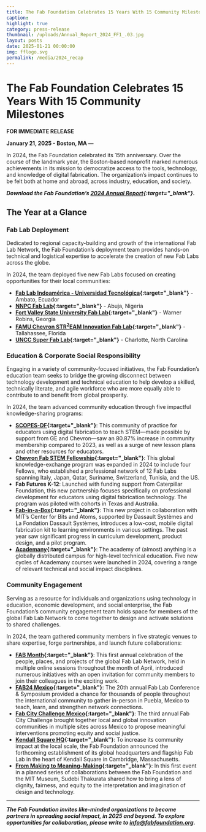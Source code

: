 ```yaml
---
title: The Fab Foundation Celebrates 15 Years With 15 Community Milestones
caption: 
highlight: true
category: press-release
thumbnail: /uploads/Annual_Report_2024_FF1_.03.jpg
layout: posts
date: 2025-01-21 00:00:00
img: fflogo.svg
permalink: /media/2024_recap
---
```


#  The Fab Foundation Celebrates 15 Years With 15 Community Milestones

**FOR IMMEDIATE RELEASE**


**January 21, 2025 - Boston, MA —** 

In 2024, the Fab Foundation celebrated its 15th anniversary. Over the course of the landmark year, the Boston-based nonprofit marked numerous achievements in its mission to democratize access to the tools, technology, and knowledge of digital fabrication. The organization’s impact continues to be felt both at home and abroad, across industry, education, and society.

***Download the Fab Foundation’s [2024 Annual Report](https://mcusercontent.com/703cd11616d78536ae5d303eb/files/14e6331a-c2c7-41a1-c696-ec4dd839fb85/Annual_Report_2024_FF1_.03.pdf){:target="_blank"}.***

## The Year at a Glance

### Fab Lab Deployment

Dedicated to regional capacity-building and growth of the international Fab Lab Network, the Fab Foundation’s deployment team provides hands-on technical and logistical expertise to accelerate the creation of new Fab Labs across the globe. 

In 2024, the team deployed five new Fab Labs focused on creating opportunities for their local communities:
- **[Fab Lab Indoamérica - Universidad Tecnológica](http://www.indoamerica.edu.ec/fablab-indoamerica-un-encuentro-hacia-la-4ta-y-5ta-revolucion-industrial/){:target="_blank"}** - Ambato, Ecuador
- **[NNPC Fab Lab](https://sciencenigeria.com/nitda-commissions-digital-fabrication-laboratory-for-startups/){:target="_blank"}** - Abuja, Nigeria
- **[Fort Valley State University Fab Lab](https://www.fvsu.edu/fablab){:target="_blank"}** - Warner Robins, Georgia
- **[FAMU Chevron STR<sup>2</sup>EAM Innovation Fab Lab](https://coe.famu.edu/departments-and-centers/fablab/index.php){:target="_blank"}** - Tallahassee, Florida
- **[UNCC Super Fab Lab](https://www.charlotte.edu/){:target="_blank"}** - Charlotte, North Carolina

### Education & Corporate Social Responsibility

Engaging in a variety of community-focused initiatives, the Fab Foundation’s education team seeks to bridge the growing disconnect between technology development and technical education to help develop a skilled, technically literate, and agile workforce who are more equally able to contribute to and benefit from global prosperity.

In 2024, the team advanced community education through five impactful knowledge-sharing programs:
- **[SCOPES-DF](https://www.scopesdf.org/){:target="_blank"}**: This community of practice for educators using digital fabrication to teach STEM—made possible by support from GE and Chevron—saw an 80.87% increase in community membership compared to 2023, as well as a surge of new lesson plans and other resources for educators.
- **[Chevron Fab STEM Fellowship](https://www.scopesdf.org/2024/04/11/chevron-fab-stem-fellowship-2024-announcement/){:target="_blank"}**: This global knowledge-exchange program was expanded in 2024 to include four Fellows, who established a professional network of 12 Fab Labs spanning Italy, Japan, Qatar, Suriname, Switzerland, Tunisia, and the US. 
- **Fab Futures K-12**: Launched with funding support from Caterpillar Foundation, this new partnership focuses specifically on professional development for educators using digital fabrication technology. The program was piloted with cohorts in Texas and Australia.
- **[Fab-in-a-Box](https://www.scopesdf.org/fab-in-a-box-curriculum/){:target="_blank"}**: This new project in collaboration with MIT’s Center for Bits and Atoms, supported by Dassault Systèmes and La Fondation Dassault Systèmes, introduces a low-cost, mobile digital fabrication kit to learning environments in various settings. The past year saw significant progress in curriculum development, product design, and a pilot program.
- **[Academany](https://academany.org/){:target="_blank"}**: The academy of (almost) anything is a globally distributed campus for high-level technical education. Five new cycles of Academany courses were launched in 2024, covering a range of relevant technical and social impact disciplines.

### Community Engagement

Serving as a resource for individuals and organizations using technology in education, economic development, and social enterprise, the Fab Foundation’s community engagement team holds space for members of the global Fab Lab Network to come together to design and activate solutions to shared challenges.

In 2024, the team gathered community members in five strategic venues to share expertise, forge partnerships, and launch future collaborations: 
- **[FAB Month](https://fabfoundation.org/media/fab_month_2024){:target="_blank"}**: This first annual celebration of the people, places, and projects of the global Fab Lab Network, held in multiple online sessions throughout the month of April, introduced numerous initiatives with an open invitation for community members to join their colleagues in the exciting work.
- **[FAB24 Mexico](https://mcusercontent.com/703cd11616d78536ae5d303eb/files/22efb8d0-19c1-a7fd-ad30-b8c95b64dc95/FAB24Mexico_Report_Sept2024_Mail.pdf){:target="_blank"}**: The 20th annual Fab Lab Conference & Symposium provided a chance for thousands of people throughout the international community to gather in-person in Puebla, Mexico to teach, learn, and strengthen network connections.
- **[Fab City Challenge Mexico](https://challenge.fab.city/){:target="_blank"}**: The third annual Fab City Challenge brought together local and global innovation communities in multiple sites across Mexico to propose meaningful interventions promoting equity and social justice.
- **[Kendall Square HQ](https://fabfoundation.org/hq/){:target="_blank"}**: To increase its community impact at the local scale, the Fab Foundation announced the forthcoming establishment of its global headquarters and flagship Fab Lab in the heart of Kendall Square in Cambridge, Massachusetts.
- **[From Making to Meaning-Making](https://mitmuseum.mit.edu/programs/from-making-to-meaning-making-co-weaving-a-tapestry-of-narrative-with-art-design-technology-with-sudebi-thakurata){:target="_blank"}**: In this first event in a planned series of collaborations between the Fab Foundation and the MIT Museum, Sudebi Thakurata shared how to bring a lens of dignity, fairness, and equity to the interpretation and imagination of design and technology.


---
***The Fab Foundation invites like-minded organizations to become partners in spreading social impact, in 2025 and beyond. To explore opportunities for collaboration, please write to info@fabfoundation.org.***
